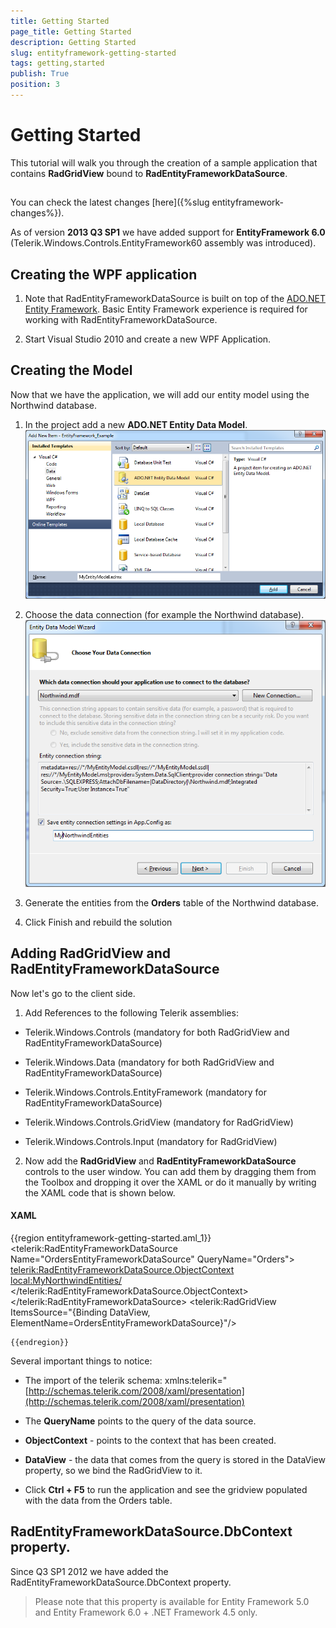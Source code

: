 ```yaml
---
title: Getting Started
page_title: Getting Started
description: Getting Started
slug: entityframework-getting-started
tags: getting,started
publish: True
position: 3
---
```


# Getting Started



This tutorial will walk you through the creation of a sample application that contains __RadGridView__ bound to __RadEntityFrameworkDataSource__.
      

## 

You can check the latest changes [here]({%slug entityframework-changes%}). 
        

As of version __2013 Q3 SP1__ we have added support for __EntityFramework 6.0__ (Telerik.Windows.Controls.EntityFramework60 assembly was introduced).

## Creating the WPF application

1. Note that RadEntityFrameworkDataSource is built on top of the 
          [ADO.NET Entity Framework](http://msdn.microsoft.com/en-us/library/bb399572.aspx). Basic Entity Framework experience is required for working with RadEntityFrameworkDataSource.
        

2. Start Visual Studio 2010 and create a new WPF Application.

## Creating the Model

Now that we have the application, we will add our entity model using the Northwind database. 

1. In the project add a new __ADO.NET Entity Data Model__.
        ![Rad Entity Framework Getting Started 1](images/RadEntityFramework_Getting_Started1.png)

2. Choose the data connection (for example the Northwind database).
        ![Rad Entity Framework Getting Started 2](images/RadEntityFramework_Getting_Started2.png)

3. Generate the entities from the __Orders__ table of the Northwind database.
        

4. Click Finish and rebuild the solution

## Adding RadGridView and RadEntityFrameworkDataSource

Now let's go to the client side.

1. Add References to the following Telerik assemblies:

* Telerik.Windows.Controls (mandatory for both RadGridView and RadEntityFrameworkDataSource)

* Telerik.Windows.Data (mandatory for both RadGridView and RadEntityFrameworkDataSource)

* Telerik.Windows.Controls.EntityFramework (mandatory for RadEntityFrameworkDataSource)

* Telerik.Windows.Controls.GridView (mandatory for RadGridView)

* Telerik.Windows.Controls.Input (mandatory for RadGridView)

2. Now add the __RadGridView__ and __RadEntityFrameworkDataSource__ controls to the user window. You can add them by dragging them from the Toolbox and dropping it over the XAML or do it manually by writing the XAML code that is shown below.
        

#### __XAML__

{{region entityframework-getting-started.aml_1}}
	<Window x:Class="EntityFramework_Example.MainWindow"
	        xmlns="http://schemas.microsoft.com/winfx/2006/xaml/presentation"
	        xmlns:x="http://schemas.microsoft.com/winfx/2006/xaml"
	        xmlns:telerik="http://schemas.telerik.com/2008/xaml/presentation"
	        xmlns:local="clr-namespace:EntityFramework_Example"
	        Title="MainWindow" Height="350" Width="525">
	    <Grid>
	        <telerik:RadEntityFrameworkDataSource Name="OrdersEntityFrameworkDataSource" QueryName="Orders">
	            <telerik:RadEntityFrameworkDataSource.ObjectContext>
	                <local:MyNorthwindEntities/>
	            </telerik:RadEntityFrameworkDataSource.ObjectContext>
	        </telerik:RadEntityFrameworkDataSource>
	        <telerik:RadGridView ItemsSource="{Binding DataView, ElementName=OrdersEntityFrameworkDataSource}"/>
	    </Grid>
	</Window>
	
	{{endregion}}



Several important things to notice:

* The import of the telerik schema: xmlns:telerik="[http://schemas.telerik.com/2008/xaml/presentation](http://schemas.telerik.com/2008/xaml/presentation)

* The __QueryName__ points to the query of the data source.
            

* __ObjectContext__ - points to the context that has been created.
            

* __DataView__ - the data that comes from the query is stored in the DataView property, so we bind the RadGridView to it.
          

* Click __Ctrl + F5__ to run the application and see the gridview populated with the data from the Orders table.
          

## RadEntityFrameworkDataSource.DbContext property.

Since Q3 SP1 2012 we have added the RadEntityFrameworkDataSource.DbContext property.

>Please note that this property is available for Entity Framework 5.0 and Entity Framework 6.0 + .NET Framework 4.5 only.
          
